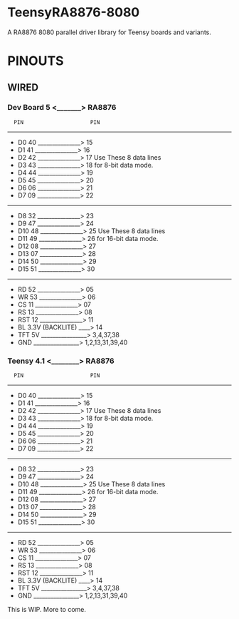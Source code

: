 # TeensyRA8876-8080
A RA8876 8080 parallel driver library for Teensy boards and variants.

# PINOUTS
## WIRED
### Dev Board 5 <_______> RA8876

      PIN                     PIN
*********************************
- D0  40 _______________> 15 
- D1  41 _______________> 16
- D2  42 _______________> 17 Use These 8 data lines
- D3  43 _______________> 18 for 8-bit data mode.
- D4  44 _______________> 19
- D5  45 _______________> 20
- D6  06 _______________> 21
- D7  09 _______________> 22
*********************************
- D8  32 _______________> 23  
- D9  47 _______________> 24
- D10 48 _______________> 25 Use These 8 data lines
- D11 49 _______________> 26 for 16-bit data mode.
- D12 08 _______________> 27
- D13 07 _______________> 28
- D14 50 _______________> 29
- D15 51 _______________> 30
*********************************
- RD  52 _______________> 05
- WR  53 _______________> 06
- CS  11 _______________> 07
- RS  13 _______________> 08
- RST 12 _______________> 11
- BL  3.3V (BACKLITE) ____> 14
- TFT 5V ________________> 3,4,37,38
- GND    ________________> 1,2,13,31,39,40

### Teensy 4.1 <________> RA8876

      PIN                     PIN
*********************************
- D0  40 _______________> 15 
- D1  41 _______________> 16
- D2  42 _______________> 17 Use These 8 data lines
- D3  43 _______________> 18 for 8-bit data mode.
- D4  44 _______________> 19
- D5  45 _______________> 20
- D6  06 _______________> 21
- D7  09 _______________> 22
*********************************
- D8  32 _______________> 23  
- D9  47 _______________> 24
- D10 48 _______________> 25 Use These 8 data lines
- D11 49 _______________> 26 for 16-bit data mode.
- D12 08 _______________> 27
- D13 07 _______________> 28
- D14 50 _______________> 29
- D15 51 _______________> 30
*********************************
- RD  52 _______________> 05
- WR  53 _______________> 06
- CS  11 _______________> 07
- RS  13 _______________> 08
- RST 12 _______________> 11
- BL  3.3V (BACKLITE) ____> 14
- TFT 5V ________________> 3,4,37,38
- GND    ________________> 1,2,13,31,39,40

This is WIP. More to come.
